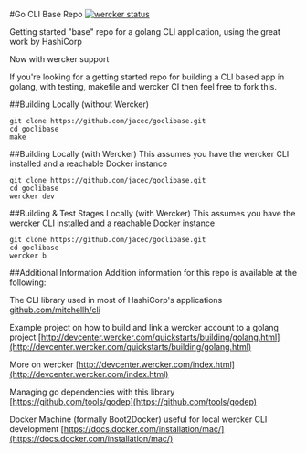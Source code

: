 #Go CLI Base Repo
[![wercker status](https://app.wercker.com/status/a11ad24642f15ab726057506900c2a76/m "wercker status")](https://app.wercker.com/project/bykey/a11ad24642f15ab726057506900c2a76)

Getting started "base" repo for a golang CLI application, using the great work by HashiCorp

Now with wercker support

If you're looking for a getting started repo for building a CLI based app in
golang, with testing, makefile and wercker CI then feel free to fork this.

##Building Locally (without Wercker)
```
git clone https://github.com/jacec/goclibase.git
cd goclibase
make
```

##Building Locally (with Wercker)
This assumes you have the wercker CLI installed and a reachable Docker instance
```
git clone https://github.com/jacec/goclibase.git
cd goclibase
wercker dev
```

##Building & Test Stages Locally (with Wercker)
This assumes you have the wercker CLI installed and a reachable Docker instance
```
git clone https://github.com/jacec/goclibase.git
cd goclibase
wercker b
```

##Additional Information
Addition information for this repo is available at the following:

The CLI library used in most of HashiCorp's applications
[github.com/mitchellh/cli](github.com/mitchellh/cli)

Example project on how to build and link a wercker account to a golang project
[http://devcenter.wercker.com/quickstarts/building/golang.html](http://devcenter.wercker.com/quickstarts/building/golang.html)

More on wercker
[http://devcenter.wercker.com/index.html](http://devcenter.wercker.com/index.html)

Managing go dependencies with this library
[https://github.com/tools/godep](https://github.com/tools/godep)

Docker Machine (formally Boot2Docker) useful for local wercker CLI development
[https://docs.docker.com/installation/mac/](https://docs.docker.com/installation/mac/)
